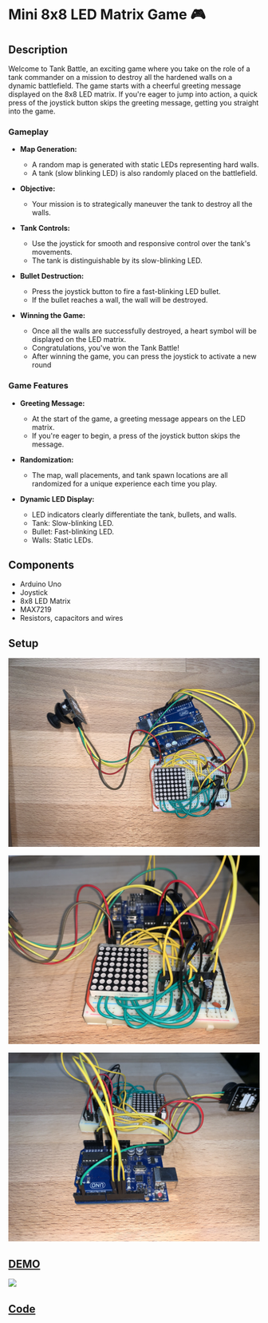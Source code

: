 # Mini 8x8 LED Matrix Game :video_game:

## Description

Welcome to Tank Battle, an exciting game where you take on the role of a tank commander on a mission to destroy all the hardened walls on a dynamic battlefield. The game starts with a cheerful greeting message displayed on the 8x8 LED matrix. If you're eager to jump into action, a quick press of the joystick button skips the greeting message, getting you straight into the game.

### Gameplay

- **Map Generation:**
  - A random map is generated with static LEDs representing hard walls.
  - A tank (slow blinking LED) is also randomly placed on the battlefield.

- **Objective:**
  - Your mission is to strategically maneuver the tank to destroy all the walls.

- **Tank Controls:**
  - Use the joystick for smooth and responsive control over the tank's movements.
  - The tank is distinguishable by its slow-blinking LED.

- **Bullet Destruction:**
  - Press the joystick button to fire a fast-blinking LED bullet.
  - If the bullet reaches a wall, the wall will be destroyed.

- **Winning the Game:**
  - Once all the walls are successfully destroyed, a heart symbol will be displayed on the LED matrix.
  - Congratulations, you've won the Tank Battle!
  - After winning the game, you can press the joystick to activate a new round

### Game Features

- **Greeting Message:**
  - At the start of the game, a greeting message appears on the LED matrix.
  - If you're eager to begin, a press of the joystick button skips the message.

- **Randomization:**
  - The map, wall placements, and tank spawn locations are all randomized for a unique experience each time you play.

- **Dynamic LED Display:**
  - LED indicators clearly differentiate the tank, bullets, and walls.
  - Tank: Slow-blinking LED.
  - Bullet: Fast-blinking LED.
  - Walls: Static LEDs.



## Components

- Arduino Uno
- Joystick
- 8x8 LED Matrix
- MAX7219
- Resistors, capacitors and wires

## Setup

![](https://github.com/radubuzas/IntroductionToRobotics/blob/master/Assets/Homework6/top.jpeg)

![](https://github.com/radubuzas/IntroductionToRobotics/blob/master/Assets/Homework6/front_side.jpeg)

![](https://github.com/radubuzas/IntroductionToRobotics/blob/master/Assets/Homework6/back_side.jpeg)


## [DEMO](https://youtu.be/f4F1pNUXKq0)
[![](https://img.youtube.com/vi/f4F1pNUXKq0/0.jpg)](https://youtu.be/f4F1pNUXKq0)

## [Code](https://github.com/radubuzas/IntroductionToRobotics/blob/master/Homework/Homework6/Homework6.ino)
